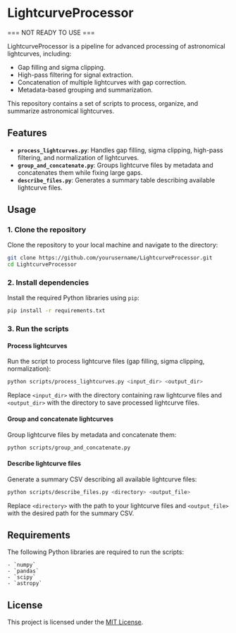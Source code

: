 # LightcurveProcessor

=== NOT READY TO USE ===

LightcurveProcessor is a pipeline for advanced processing of astronomical lightcurves, including:
- Gap filling and sigma clipping.
- High-pass filtering for signal extraction.
- Concatenation of multiple lightcurves with gap correction.
- Metadata-based grouping and summarization.

This repository contains a set of scripts to process, organize, and summarize astronomical lightcurves.

## Features
- **`process_lightcurves.py`**: Handles gap filling, sigma clipping, high-pass filtering, and normalization of lightcurves.
- **`group_and_concatenate.py`**: Groups lightcurve files by metadata and concatenates them while fixing large gaps.
- **`describe_files.py`**: Generates a summary table describing available lightcurve files.

## Usage

### 1. Clone the repository
Clone the repository to your local machine and navigate to the directory:
```bash
git clone https://github.com/yourusername/LightcurveProcessor.git
cd LightcurveProcessor
```

### 2. Install dependencies
Install the required Python libraries using `pip`:
```bash
pip install -r requirements.txt
```

### 3. Run the scripts

#### Process lightcurves
Run the script to process lightcurve files (gap filling, sigma clipping, normalization):
```bash
python scripts/process_lightcurves.py <input_dir> <output_dir>
```
Replace `<input_dir>` with the directory containing raw lightcurve files and `<output_dir>` with the directory to save processed lightcurve files.

#### Group and concatenate lightcurves
Group lightcurve files by metadata and concatenate them:
```bash
python scripts/group_and_concatenate.py
```

#### Describe lightcurve files
Generate a summary CSV describing all available lightcurve files:
```bash
python scripts/describe_files.py <directory> <output_file>
```
Replace `<directory>` with the path to your lightcurve files and `<output_file>` with the desired path for the summary CSV.

## Requirements
The following Python libraries are required to run the scripts:
```
- `numpy`
- `pandas`
- `scipy`
- `astropy`
```

## License
This project is licensed under the [MIT License](LICENSE).

